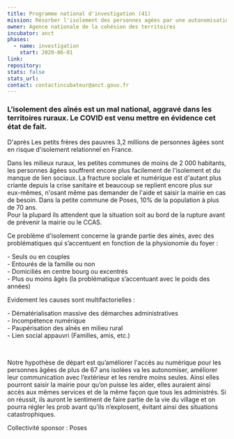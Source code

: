 ```yaml
---
title: Programme national d'investigation (41)
mission: Résorber l'isolement des personnes agées par une autonomisation face aux moyens numériques
owner: Agence nationale de la cohésion des territoires
incubator: anct
phases:
  - name: investigation
    start: 2020-06-01
link: 
repository: 
stats: false
stats_url: 
contact: contactincubateur@anct.gouv.fr
---
```

<h3 class="p1"><strong>L’isolement des aînés est un mal national, aggravé dans les territoires ruraux. Le COVID est venu mettre en évidence cet état de fait.</strong></h3>
<p>D'après Les petits frères des pauvres 3,2 millions de personnes âgées sont en risque d'isolement relationnel en France.</p>
<p>Dans les milieux ruraux, les petites communes de moins de 2 000 habitants, les personnes âgées souffrent encore plus facilement de l'isolement et du manque de lien sociaux. La fracture sociale et numérique est d'autant plus criante depuis la crise sanitaire et beaucoup se replient encore plus sur eux-mêmes, n'osant même pas demander de l'aide et saisir la mairie en cas de besoin. Dans la petite commune de Poses, 10% de la population à plus de 70 ans. <br />Pour la plupard ils attendent que la situation soit au bord de la rupture avant de prévenir la mairie ou le CCAS. </p>
<p><span style="font-weight: 400;">Ce problème d'isolement concerne la grande partie des ainés, avec des problématiques qui s’accentuent en </span><span style="font-weight: 400;">fonction de la physionomie du foyer :</span></p>
<p><span style="font-weight: 400;">- Seuls ou en couples<br /></span><span style="font-weight: 400;">- Entourés de la famille ou non<br /></span><span style="font-weight: 400;">- Domiciliés en centre bourg ou excentrés<br /></span><span style="font-weight: 400;">- Plus ou moins âgés (la problématique s’accentuant avec le poids des années)</span></p>
<p><span style="font-weight: 400;">Evidement les causes sont multifactorielles :</span></p>
<p><span style="font-weight: 400;">- Dématérialisation massive des démarches administratives<br /></span><span style="font-weight: 400;">- Incompétence numérique<br />- Paupérisation des aînés en milieu rural<br /></span><span style="font-weight: 400;">- Lien social appauvri (Familles, amis, etc.)</span></p>
<p> </p>
<p><span style="font-weight: 400;">Notre hypothèse de départ est qu’améliorer l'accès au numérique pour les personnes âgées de plus de 67 ans isolées va les autonomiser, améliorer leur communication avec l’extérieur et les rendre moins seules. </span><span style="font-weight: 400;">Ainsi elles pourront saisir la mairie pour qu’on puisse les aider, elles auraient ainsi accès aux mêmes services et de la même façon que tous les administrés. </span><span style="font-weight: 400;">Si on réussit, ils auront le sentiment de faire partie de la vie du village et on pourra régler les prob avant qu’ils n’explosent, évitant ainsi des situations catastrophiques.</span></p>
Collectivité sponsor : Poses
